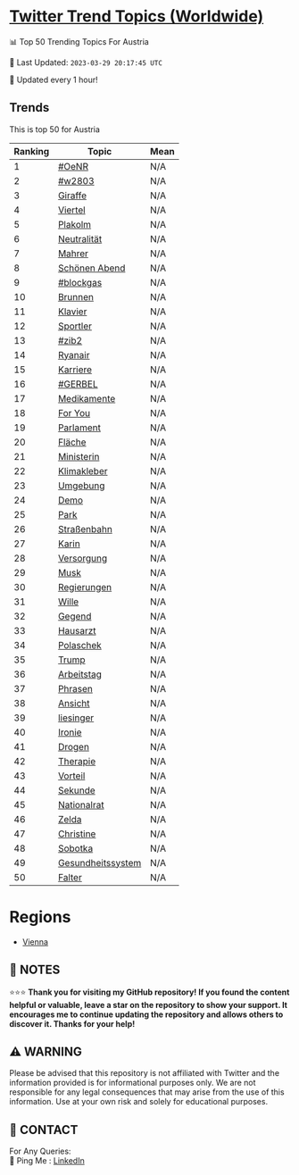 [Twitter Trend Topics (Worldwide)](https://github.com/ErcinDedeoglu/Twitter-Trend-Topics)
==========


📊 Top 50 Trending Topics For Austria

📆 Last Updated: `2023-03-29 20:17:45 UTC`

🔧 Updated every 1 hour!


## Trends

This is top 50 for Austria

| Ranking | Topic | Mean |
| ------- | ------------ | ------------ |
| 1 | [#OeNR](http://twitter.com/search?q=%23OeNR) | N/A |
| 2 | [#w2803](http://twitter.com/search?q=%23w2803) | N/A |
| 3 | [Giraffe](http://twitter.com/search?q=Giraffe) | N/A |
| 4 | [Viertel](http://twitter.com/search?q=Viertel) | N/A |
| 5 | [Plakolm](http://twitter.com/search?q=Plakolm) | N/A |
| 6 | [Neutralität](http://twitter.com/search?q=Neutralit%c3%a4t) | N/A |
| 7 | [Mahrer](http://twitter.com/search?q=Mahrer) | N/A |
| 8 | [Schönen Abend](http://twitter.com/search?q=Sch%c3%b6nen+Abend) | N/A |
| 9 | [#blockgas](http://twitter.com/search?q=%23blockgas) | N/A |
| 10 | [Brunnen](http://twitter.com/search?q=Brunnen) | N/A |
| 11 | [Klavier](http://twitter.com/search?q=Klavier) | N/A |
| 12 | [Sportler](http://twitter.com/search?q=Sportler) | N/A |
| 13 | [#zib2](http://twitter.com/search?q=%23zib2) | N/A |
| 14 | [Ryanair](http://twitter.com/search?q=Ryanair) | N/A |
| 15 | [Karriere](http://twitter.com/search?q=Karriere) | N/A |
| 16 | [#GERBEL](http://twitter.com/search?q=%23GERBEL) | N/A |
| 17 | [Medikamente](http://twitter.com/search?q=Medikamente) | N/A |
| 18 | [For You](http://twitter.com/search?q=For+You) | N/A |
| 19 | [Parlament](http://twitter.com/search?q=Parlament) | N/A |
| 20 | [Fläche](http://twitter.com/search?q=Fl%c3%a4che) | N/A |
| 21 | [Ministerin](http://twitter.com/search?q=Ministerin) | N/A |
| 22 | [Klimakleber](http://twitter.com/search?q=Klimakleber) | N/A |
| 23 | [Umgebung](http://twitter.com/search?q=Umgebung) | N/A |
| 24 | [Demo](http://twitter.com/search?q=Demo) | N/A |
| 25 | [Park](http://twitter.com/search?q=Park) | N/A |
| 26 | [Straßenbahn](http://twitter.com/search?q=Stra%c3%9fenbahn) | N/A |
| 27 | [Karin](http://twitter.com/search?q=Karin) | N/A |
| 28 | [Versorgung](http://twitter.com/search?q=Versorgung) | N/A |
| 29 | [Musk](http://twitter.com/search?q=Musk) | N/A |
| 30 | [Regierungen](http://twitter.com/search?q=Regierungen) | N/A |
| 31 | [Wille](http://twitter.com/search?q=Wille) | N/A |
| 32 | [Gegend](http://twitter.com/search?q=Gegend) | N/A |
| 33 | [Hausarzt](http://twitter.com/search?q=Hausarzt) | N/A |
| 34 | [Polaschek](http://twitter.com/search?q=Polaschek) | N/A |
| 35 | [Trump](http://twitter.com/search?q=Trump) | N/A |
| 36 | [Arbeitstag](http://twitter.com/search?q=Arbeitstag) | N/A |
| 37 | [Phrasen](http://twitter.com/search?q=Phrasen) | N/A |
| 38 | [Ansicht](http://twitter.com/search?q=Ansicht) | N/A |
| 39 | [liesinger](http://twitter.com/search?q=liesinger) | N/A |
| 40 | [Ironie](http://twitter.com/search?q=Ironie) | N/A |
| 41 | [Drogen](http://twitter.com/search?q=Drogen) | N/A |
| 42 | [Therapie](http://twitter.com/search?q=Therapie) | N/A |
| 43 | [Vorteil](http://twitter.com/search?q=Vorteil) | N/A |
| 44 | [Sekunde](http://twitter.com/search?q=Sekunde) | N/A |
| 45 | [Nationalrat](http://twitter.com/search?q=Nationalrat) | N/A |
| 46 | [Zelda](http://twitter.com/search?q=Zelda) | N/A |
| 47 | [Christine](http://twitter.com/search?q=Christine) | N/A |
| 48 | [Sobotka](http://twitter.com/search?q=Sobotka) | N/A |
| 49 | [Gesundheitssystem](http://twitter.com/search?q=Gesundheitssystem) | N/A |
| 50 | [Falter](http://twitter.com/search?q=Falter) | N/A |



# Regions

* [Vienna](</Austria/Vienna.md>)



## 📝 NOTES

⭐⭐⭐ **Thank you for visiting my GitHub repository! If you found the content helpful or valuable, leave a star on the repository to show your support. It encourages me to continue updating the repository and allows others to discover it. Thanks for your help!**


## ⚠️ WARNING

Please be advised that this repository is not affiliated with Twitter and the information provided is for informational purposes only. We are not responsible for any legal consequences that may arise from the use of this information. Use at your own risk and solely for educational purposes.


## 📨 CONTACT

 For Any Queries:  
            🏓 Ping Me : [LinkedIn](https://www.linkedin.com/in/ercindedeoglu/)
